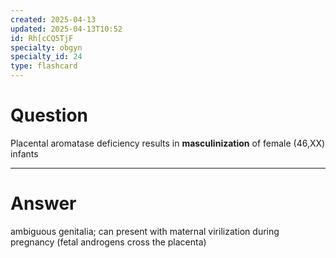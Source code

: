 ```yaml
---
created: 2025-04-13
updated: 2025-04-13T10:52
id: Rh[cCQ5TjF
specialty: obgyn
specialty_id: 24
type: flashcard
---
```


# Question
Placental aromatase deficiency results in **masculinization** of female (46,XX) infants

---

# Answer
ambiguous genitalia; can present with maternal virilization during pregnancy (fetal androgens cross the placenta)